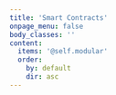 ```yaml
---
title: 'Smart Contracts'
onpage_menu: false
body_classes: ''
content:
  items: '@self.modular'
  order:
    by: default
    dir: asc
---
```


